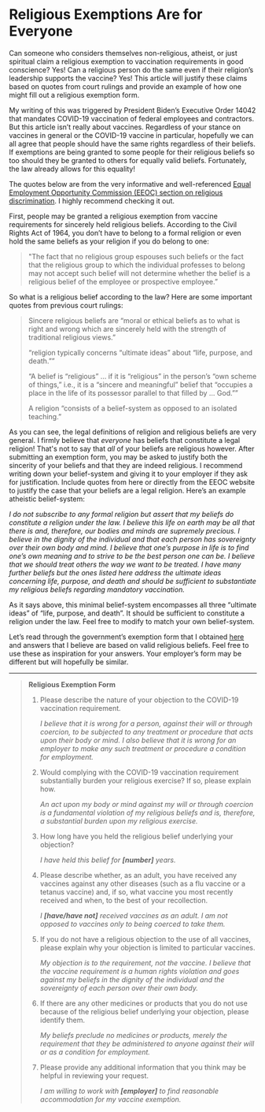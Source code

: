 # Religious Exemptions Are for Everyone

Can someone who considers themselves non-religious, atheist, or just spiritual claim a religious exemption to vaccination requirements in good conscience? Yes! Can a religious person do the same even if their religion’s leadership supports the vaccine? Yes! This article will justify these claims based on quotes from court rulings and provide an example of how one might fill out a religious exemption form. 

My writing of this was triggered by President Biden’s Executive Order 14042 that mandates COVID-19 vaccination of federal employees and contractors. But this article isn’t really about vaccines. Regardless of your stance on vaccines in general or the COVID-19 vaccine in particular, hopefully we can all agree that people should have the same rights regardless of their beliefs. If exemptions are being granted to some people for their religious beliefs so too should they be granted to others for equally valid beliefs. Fortunately, the law already allows for this equality!

The quotes below are from the very informative and well-referenced [Equal Employment Opportunity Commission (EEOC) section on religious discrimination](https://www.eeoc.gov/laws/guidance/section-12-religious-discrimination). I highly recommend checking it out.

First, people may be granted a religious exemption from vaccine requirements for sincerely held religious beliefs. According to the Civil Rights Act of 1964, you don’t have to belong to a formal religion or even hold the same beliefs as your religion if you do belong to one:

> "The fact that no religious group espouses such beliefs or the fact that the religious group to which the individual professes to belong may not accept such belief will not determine whether the belief is a religious belief of the employee or prospective employee.”

So what is a religious belief according to the law? Here are some important quotes from previous court rulings:

> Sincere religious beliefs are “moral or ethical beliefs as to what is right and wrong which are sincerely held with the strength of traditional religious views.”
>
> “religion typically concerns “ultimate ideas” about “life, purpose, and death.””
> 
> “A belief is “religious” … if it is “religious” in the person’s “own scheme of things,” i.e., it is a “sincere and meaningful” belief that “occupies a place in the life of its possessor parallel to that filled by ... God.””
>
> A religion “consists of a belief-system as opposed to an isolated teaching.”

As you can see, the legal definitions of religion and religious beliefs are very general. I firmly believe that *everyone* has beliefs that constitute a legal religion! That's not to say that *all* of your beliefs are religious however. After submitting an exemption form, you may be asked to justify both the sincerity of your beliefs and that they are indeed religious. I recommend writing down your belief-system and giving it to your employer if they ask for justification. Include quotes from here or directly from the EEOC website to justify the case that your beliefs are a legal religion. Here’s an example atheistic belief-system:

*I do not subscribe to any formal religion but assert that my beliefs do constitute a religion under the law. I believe this life on earth may be all that there is and, therefore, our bodies and minds are supremely precious. I believe in the dignity of the individual and that each person has sovereignty over their own body and mind. I believe that one’s purpose in life is to find one’s own meaning and to strive to be the best person one can be. I believe that we should treat others the way we want to be treated. I have many further beliefs but the ones listed here address the ultimate ideas concerning life, purpose, and death and should be sufficient to substantiate my religious beliefs regarding mandatory vaccination.*

As it says above, this minimal belief-system encompasses all three “ultimate ideas” of “life, purpose, and death”. It should be sufficient to constitute a religion under the law. Feel free to modify to match your own belief-system.

Let’s read through the government’s exemption form that I obtained [here](https://www.saferfederalworkforce.gov/faq/vaccinations/) and answers that I believe are based on valid religious beliefs. Feel free to use these as inspiration for your answers. Your employer’s form may be different but will hopefully be similar.

***
>**Religious Exemption Form**
>
>1. Please describe the nature of your objection to the COVID-19 vaccination requirement.
>
>    *I believe that it is wrong for a person, against their will or through coercion, to be subjected to any treatment or procedure that acts upon their body or mind. I also believe that it is wrong for an employer to make any such treatment or procedure a condition for employment.*
>
>2. Would complying with the COVID-19 vaccination requirement substantially burden your religious exercise? If so, please explain how.
>
>    *An act upon my body or mind against my will or through coercion is a fundamental violation of my religious beliefs and is, therefore, a substantial burden upon my religious exercise.*
>
>3. How long have you held the religious belief underlying your objection?
>
>    *I have held this belief for **[number]** years.*
>
>4. Please describe whether, as an adult, you have received any vaccines against any other diseases (such as a flu vaccine or a tetanus vaccine) and, if so, what vaccine you most recently received and when, to the best of your recollection.
>
>    *I **[have/have not]** received vaccines as an adult. I am not opposed to vaccines only to being coerced to take them.*
>
>5. If you do not have a religious objection to the use of all vaccines, please explain why your objection is limited to particular vaccines.
>
>    *My objection is to the requirement, not the vaccine. I believe that the vaccine requirement is a human rights violation and goes against my beliefs in the dignity of the individual and the sovereignty of each person over their own body.*
>
>6. If there are any other medicines or products that you do not use because of the religious belief underlying your objection, please identify them.
>
>    *My beliefs preclude no medicines or products, merely the requirement that they be administered to anyone against their will or as a condition for employment.*
>
>7. Please provide any additional information that you think may be helpful in reviewing your request.
>
>    *I am willing to work with **[employer]** to find reasonable accommodation for my vaccine exemption.*
